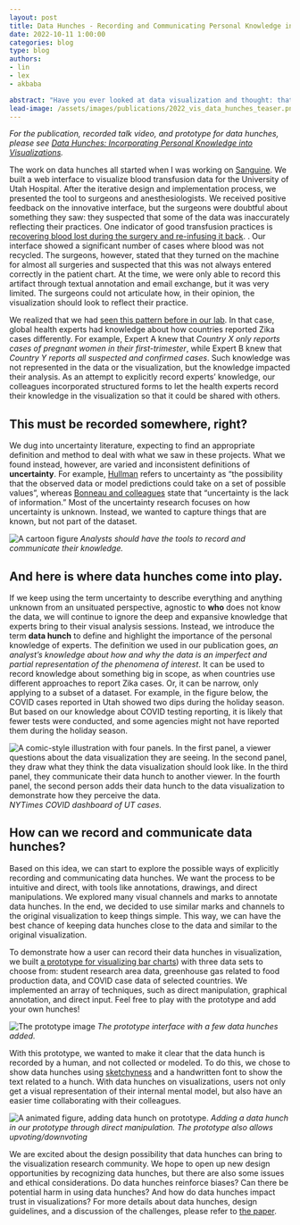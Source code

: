 ```yaml
---
layout: post
title: Data Hunches - Recording and Communicating Personal Knowledge in Visualizations
date: 2022-10-11 1:00:00
categories: blog
type: blog
authors:
- lin
- lex
- akbaba

abstract: "Have you ever looked at data visualization and thought: that doesn't look right. Maybe you knew more about the data than is actually contained in the dataset. Did you then remember that hunch throughout your data analysis process, impacting your judgment and interpretation of the data? That thought, whether you were aware of it or not,  possibly impacted your interpretation. Especially if that hunch is based on knowledge you have about the data, it would be useful to externalize that hunch, so others can learn about it and also consider it in their analysis.  However,  current visualization methods do not support this. In this blog post, we dive into how we came up with data hunches to describe personal knowledge brought to data analysis. We explore methods and designs to record and communicate data hunches through visualizations explicitly."
lead-image: /assets/images/publications/2022_vis_data_hunches_teaser.png
---
```


_For the publication, recorded talk video, and prototype for data hunches, please see [Data Hunches: Incorporating Personal Knowledge into Visualizations]({{site.base_url}}/publications/2022_vis_data_hunches/)._

The work on data hunches all started when I was working on [Sanguine]({{site.base_url}}/publications/2021_ivi_sanguine). We built a web interface to visualize blood transfusion data for the University of Utah Hospital. After the iterative design and implementation process, we presented the tool to surgeons and anesthesiologists. We received positive feedback on the innovative interface, but the surgeons were doubtful about something they saw: they suspected that some of the data was inaccurately reflecting their practices. One indicator of good transfusion practices is [recovering blood lost during the surgery and re-infusing it back](https://en.wikipedia.org/wiki/Intraoperative_blood_salvage). . Our interface showed a significant number of cases where blood was not recycled. The surgeons, however, stated that they turned on the machine for almost all surgeries and suspected that this was not always entered correctly in the patient chart. At the time, we were only able to record this artifact through textual annotation and email exchange, but it was very limited. The surgeons could not articulate how, in their opinion, the visualization should look to reflect their practice.

We realized that we had [seen this pattern before in our lab]({{site.base_url}}/publications/2018_infovis_ie-framework). In that case,  global health experts had knowledge about how countries reported Zika cases differently. For example, Expert A knew that _Country X only reports cases of pregnant women in their first-trimester_, while Expert B knew that _Country Y reports all suspected and confirmed cases_. Such knowledge was not represented in the data or the visualization, but the knowledge impacted their analysis. As an attempt to explicitly record experts’ knowledge, our colleagues incorporated structured forms to let the health experts record their knowledge in the visualization so that it could be shared with others.


## This must be recorded somewhere, right?

We dug into uncertainty literature, expecting to find an appropriate definition and method to deal with what we saw in these projects. What we found instead, however, are varied and inconsistent definitions of **uncertainty**. For example, [Hullman](https://ieeexplore.ieee.org/document/8805422) refers to uncertainty as “the possibility that the observed data or model predictions could take on a set of possible values”, whereas [Bonneau and colleagues](https://link.springer.com/chapter/10.1007/978-1-4471-6497-5_1) state that “uncertainty is the lack of information.” Most of the uncertainty research focuses on how uncertainty is unknown. Instead, we wanted to capture things that are known, but not part of the dataset.

![A cartoon figure]({{site.base_url}}/assets/images/posts/2022_data_hunch-cartoon.png)
_Analysts should have the tools to record and communicate their knowledge._

## And here is where data hunches come into play.

If we keep using the term uncertainty to describe everything and anything unknown from an unsituated perspective, agnostic to **who** does not know the data, we will continue to ignore the deep and expansive knowledge that experts bring to their visual analysis sessions. Instead, we introduce the term **data hunch** to define and highlight the importance of the personal knowledge of experts. The definition we used in our publication goes, _an analyst’s knowledge about how and why the data is an imperfect and partial representation of the phenomena of interest_. It can be used to record knowledge about something big in scope, as when countries use different approaches to report Zika cases. Or, it can be narrow, only applying to a subset of a dataset. For example, in the figure below, the COVID cases reported in Utah showed two dips during the holiday season. But based on our knowledge about COVID testing reporting, it is likely that fewer tests were conducted, and some agencies might not have reported them during the holiday season.

![A comic-style illustration with four panels. In the first panel, a viewer questions about the data visualization they are seeing. In the second panel, they draw what they think the data visualization should look like. In the third panel, they communicate their data hunch to another viewer. In the fourth panel, the second person adds their data hunch to the data visualization to demonstrate how they perceive the data.]({{site.base_url}}/assets/images/posts/2022_data_hunch-COVID-example.png)
_NYTimes COVID dashboard of UT cases._

## How can we record and communicate data hunches?

Based on this idea, we can start to explore the possible ways of explicitly recording and communicating data hunches. We want the process to be intuitive and direct, with tools like annotations, drawings, and direct manipulations. We explored many visual channels and marks to annotate data hunches. In the end, we decided to use similar marks and channels to the original visualization to keep things simple. This way, we can have the best chance of keeping data hunches close to the data and similar to the original visualization.

To demonstrate how a user can record their data hunches in visualization, we built [a prototype for visualizing bar charts]({{site.base_url}}/data-hunch)) with three data sets to choose from: student research area data, greenhouse gas related to food production data, and COVID case data of selected countries. We implemented an array of techniques, such as direct manipulation, graphical annotation, and direct input. Feel free to play with the prototype and add your own hunches!

![The prototype image]({{site.base_url}}/assets/images/posts/2022_data_hunch-prototype.png)
_The prototype interface with a few data hunches added._

With this prototype, we wanted to make it clear that the data hunch is recorded by a human, and not collected or modeled. To do this, we  chose to show data hunches using [sketchyness](https://roughjs.com/) and a handwritten font to show the text related to a hunch. With data hunches on visualizations, users not only get a visual representation of their internal mental model, but also have an easier time collaborating with their colleagues.

![A animated figure, adding data hunch on prototype.]({{site.base_url}}/assets/images/posts/2022_data_hunch-add-dh.gif)
_Adding a data hunch in our prototype through direct manipulation. The prototype also allows upvoting/downvoting_

We are excited about the design possibility that data hunches can bring to the visualization research community. We hope to open up new design opportunities by recognizing data hunches, but there are also some issues and ethical considerations. Do data hunches reinforce biases? Can there be potential harm in using data hunches? And how do data hunches impact trust in visualizations? For more details about data hunches, design guidelines, and a discussion of the challenges, please refer to [the paper]({{site.base_url}}/publications/2022_vis_data_hunches/).


